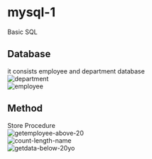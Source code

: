 # mysql-1
Basic SQL

## Database
it consists employee and department database
<br> ![department](https://user-images.githubusercontent.com/39481606/98437064-0d3a8900-2112-11eb-8a3a-97fbfd45665c.PNG)
<br> ![employee](https://user-images.githubusercontent.com/39481606/98437081-33f8bf80-2112-11eb-99b8-963942c2aa89.PNG)

## Method
Store Procedure
<br> ![getemployee-above-20](https://user-images.githubusercontent.com/39481606/98437177-d0bb5d00-2112-11eb-8fcc-b7a4a6fa289c.PNG)
<br> ![count-length-name](https://user-images.githubusercontent.com/39481606/98437178-d2852080-2112-11eb-9ca5-9de83dc2d04f.PNG)
<br> ![getdata-below-20yo](https://user-images.githubusercontent.com/39481606/98437179-d2852080-2112-11eb-908f-05c85e5851a3.PNG)
